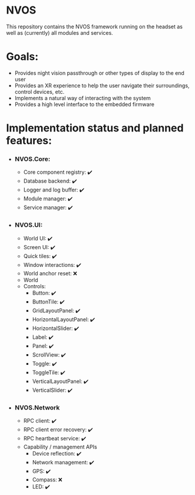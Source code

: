 # NVOS
This repository contains the NVOS framework running on the headset as well as (currently) all modules and services.

# Goals:
  - Provides night vision passthrough or other types of display to the end user
  - Provides an XR experience to help the user navigate their surroundings, control devices, etc.
  - Implements a natural way of interacting with the system
  - Provides a high level interface to the embedded firmware

# Implementation status and planned features:
  - ### NVOS.Core:
    - Core component registry: ✔️
    - Database backend: ✔️
    - Logger and log buffer: ✔️
    - Module manager: ✔️
    - Service manager: ✔️
  - ### NVOS.UI:
    - World UI: ✔️
    - Screen UI: ✔️
    - Quick tiles: ✔️
    - Window interactions: ✔️
    - World anchor reset: ❌
    - World 
    - Controls:
      - Button: ✔️
      - ButtonTile: ✔️
      - GridLayoutPanel: ✔️
      - HorizontalLayoutPanel: ✔️
      - HorizontalSlider: ✔️
      - Label: ✔️
      - Panel: ✔️
      - ScrollView: ✔️
      - Toggle: ✔️
      - ToggleTile: ✔️
      - VerticalLayoutPanel: ✔️
      - VerticalSlider: ✔️
  - ### NVOS.Network
    - RPC client: ✔️
    - RPC client error recovery: ✔️
    - RPC heartbeat service: ✔️
    - Capability / management APIs
      - Device reflection: ✔️
      - Network management: ✔️
      - GPS: ✔️
      - Compass: ❌
      - LED: ✔️
